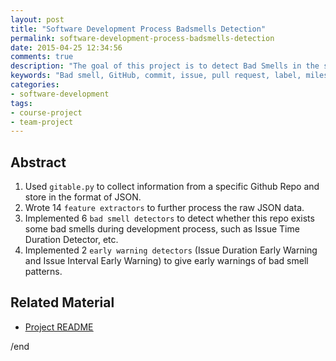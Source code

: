 ```yaml
---
layout: post
title: "Software Development Process Badsmells Detection"
permalink: software-development-process-badsmells-detection
date: 2015-04-25 12:34:56
comments: true
description: "The goal of this project is to detect Bad Smells in the software development process by looking at the commits, issues, pull requests, labels and milestones in Github Repository."
keywords: "Bad smell, GitHub, commit, issue, pull request, label, milestone"
categories:
- software-development
tags:
- course-project
- team-project
---
```


## Abstract

1. Used `gitable.py` to collect information from a specific Github Repo and store in the format of JSON.
2. Wrote 14 `feature extractors` to further process the raw JSON data.
3. Implemented 6 `bad smell detectors` to detect whether this repo exists some bad smells during development process, such as Issue Time Duration Detector, etc.
4. Implemented 2 `early warning detectors` (Issue Duration Early Warning and Issue Interval Early Warning) to give early warnings of bad smell patterns.

## Related Material

* <u><a href="https://github.com/SuperCh-SE-NCSU/Project2_badsmell/blob/master/README.md" target="_blank">Project README</a></u>

/end
